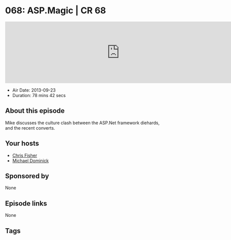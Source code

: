 # 068: ASP.Magic | CR 68

<iframe src="https://player.fireside.fm/v2/MLf2ZzhC+5ZaS3pZ2?theme=dark" width="740" height="200" frameborder="0" scrolling="no"></iframe>

* Air Date: 2013-09-23
* Duration: 78 mins 42 secs

## About this episode

Mike discusses the culture clash between the ASP.Net framework diehards, and the recent converts.

## Your hosts
* [Chris Fisher](https://coder.show/hosts/chrislas)
* [Michael Dominick](https://coder.show/hosts/michael)

## Sponsored by

None



## Episode links

None



## Tags

